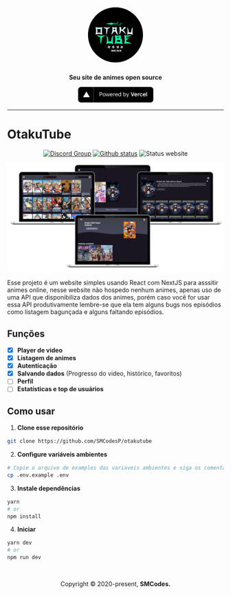 <h1 align="center"><img width="128" style="border-radius: 64px" src="./public/images/logo.jpg"></h1>

<div align="center">
  <p>
    <strong>Seu site de animes open source</strong>
  </p>
  <p>
    <a href="https://vercel.com/?utm_source=brasilapi" target="_blank" rel="noopener">
      <img src="./public/images/powered-by-vercel.svg" width="175" alt="Powered by Vercel" />
    </a>
  </p>
</div>

---

# OtakuTube

<div align="center">

[![Discord Group](https://shields.io/discord/803654181839700038?style=for-the-badge&logo=discord&color=67E480)](https://discord.gg/s9jKHJwxqH)
[![Github status](https://shields.io/github/last-commit/SMCodesP/otakutube?style=for-the-badge&logo=github&color=24292e)](https://github.com/SMCodesP/otakutube)
![Status website](https://shields.io/uptimerobot/ratio/m787671147-8868d3c940ecb9962ee47482?style=for-the-badge&label=UPTIME%2030)

</div>

![Screens](./public/images/screens.png)

Esse projeto é um website simples usando React com NextJS para asssitir animes online, nesse website não hospedo nenhum animes, apenas uso de uma API que disponibiliza dados dos animes, porém caso você for usar essa API produtivamente lembre-se que ela tem alguns bugs nos episódios como listagem bagunçada e alguns faltando episódios.

## Funções

- [x] **Player de video**
- [x] **Listagem de animes**
- [x] **Autenticação**
- [x] **Salvando dados** (Progresso do video, histórico, favoritos)
- [ ] **Perfil**
- [ ] **Estatísticas e top de usuários**

## Como usar

1. **Clone esse repositório**

```bash
git clone https://github.com/SMCodesP/otakutube
```

2. **Configure variáveis ambientes**

```bash
# Copie o arquivo de examples das variaveis ambientes e siga os comentários para preenchê-las
cp .env.example .env
```

3. **Instale dependências**

```bash
yarn
# or
npm install
```

4. **Iniciar**

```bash
yarn dev
# or
npm run dev
```

<br>

<p align="center">
  Copyright © 2020-present, <b>SMCodes<b>.
</p>
